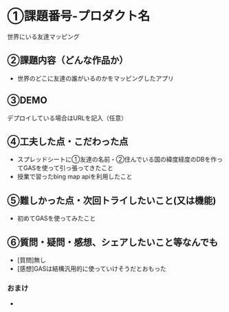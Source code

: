 # ①課題番号-プロダクト名

世界にいる友達マッピング

## ②課題内容（どんな作品か）

- 世界のどこに友達の誰がいるのかをマッピングしたアプリ

## ③DEMO

デプロイしている場合はURLを記入（任意）

## ④工夫した点・こだわった点

- スプレッドシートに①友達の名前・②住んでいる国の緯度経度のDBを作ってGASを使って引っ張ってきたこと
- 授業で習ったbing map apiを利用したこと


## ⑤難しかった点・次回トライしたいこと(又は機能)

- 初めてGASを使ってみたこと

## ⑥質問・疑問・感想、シェアしたいこと等なんでも

- [質問]無し
- [感想]GASは結構汎用的に使っていけそうだとおもった

### おまけ

- 